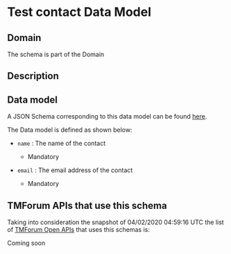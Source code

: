 # Test contact Data Model

## Domain

The  schema is part of the  Domain

## Description



## Data model

A JSON Schema corresponding to this data model can be found
[here](https://github.com/tmforum-rand/schemas/blob/candidates/Common/TestContact.schema.json).

The Data model is defined as shown below:

- `name` : The name of the contact

  - Mandatory


- `email` : The email address of the contact

  - Mandatory






## TMForum APIs that use this schema

Taking into consideration the snapshot of 04/02/2020 04:59:16 UTC the list of [TMForum Open APIs](https://www.tmforum.org/open-apis/) that uses this schemas is:

Coming soon